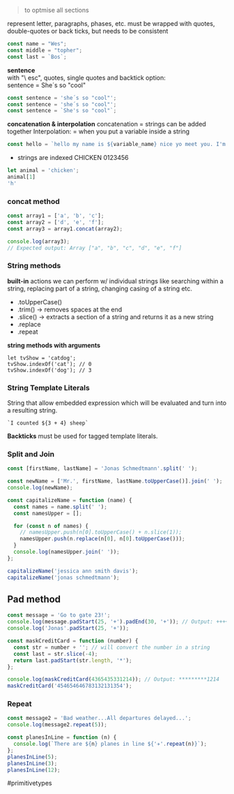 > to optmise all sections

represent letter, paragraphs, phases, etc. must be wrapped with quotes, double-quotes or back ticks, but needs to be consistent

```js
const name = "Wes";
const middle = "topher";
const last = `Bos`;
```

**sentence**  
with "\ esc", quotes, single quotes and backtick option:  
sentence = She´s so "cool"

```js
const sentence = 'she´s so "cool"';
const sentence = 'she´s so "cool"';
const sentence = `She's so "cool"`;
```

**concatenation & interpolation**
concatenation = strings can be added together 
Interpolation: = when you put a variable inside a string
```js
const hello = `hello my name is ${variable_name} nice yo meet you. I'm ${30 + 5} years old`;
```

- strings are indexed
  CHICKEN
  0123456
```javascript
let animal = 'chicken';
animal[1]
'h'
```

### concat method

```js
const array1 = ['a', 'b', 'c'];
const array2 = ['d', 'e', 'f'];
const array3 = array1.concat(array2);

console.log(array3);
// Expected output: Array ["a", "b", "c", "d", "e", "f"]
```

### String methods

**built-in** actions we can perform w/ individual strings like searching within a string, replacing part of a string, changing casing of a string etc.


- .toUpperCase()
- .trim() -> removes spaces at the end
- .slice() -> extracts a section of a string and returns it as a new string
- .replace
- .repeat

**string methods with arguments**
```
let tvShow = 'catdog';
tvShow.indexOf('cat'); // 0
tvShow.indexOf('dog'); // 3
```

### String Template Literals

String that allow embedded expression which will be evaluated and turn into a resulting string. 
```
`I counted ${3 + 4} sheep`
```
**Backticks** must be used for tagged template literals. 


### Split and Join

```js
const [firstName, lastName] = 'Jonas Schmedtmann'.split(' ');

const newName = ['Mr.', firstName, lastName.toUpperCase()].join(' ');
console.log(newName);

const capitalizeName = function (name) {
  const names = name.split(' ');
  const namesUpper = [];

  for (const n of names) {
    // namesUpper.push(n[0].toUpperCase() + n.slice(1));
    namesUpper.push(n.replace(n[0], n[0].toUpperCase()));
  }
  console.log(namesUpper.join(' '));
};

capitalizeName('jessica ann smith davis');
capitalizeName('jonas schmedtmann');

```


## Pad method

```js
const message = 'Go to gate 23!';
console.log(message.padStart(25, '+').padEnd(30, '+')); // Output: +++++++++++Go to gate 23!+++++
console.log('Jonas'.padStart(25, '+'));

const maskCreditCard = function (number) {
  const str = number + ''; // will convert the number in a string
  const last = str.slice(-4);
  return last.padStart(str.length, '*');
};

console.log(maskCreditCard(4365435331214)); // Output: *********1214
maskCreditCard('454654646783132131354');
```

### Repeat

```js
const message2 = 'Bad weather...All departures delayed...';
console.log(message2.repeat(5));

const planesInLine = function (n) {
  console.log(`There are ${n} planes in line ${'✈️'.repeat(n)}`);
};
planesInLine(5);
planesInLine(3);
planesInLine(12);
```


#primitivetypes